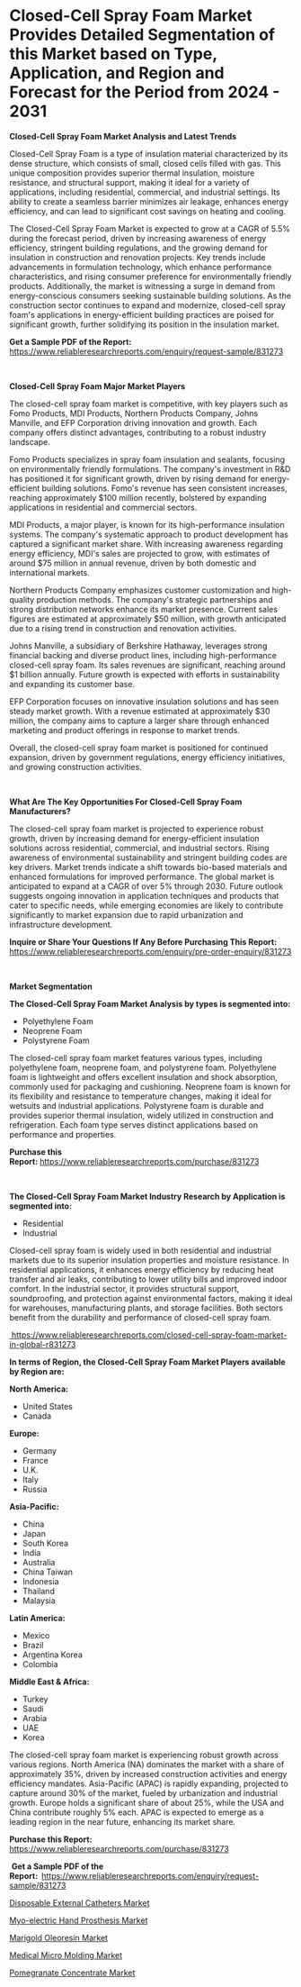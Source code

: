 <p><h1>Closed-Cell Spray Foam Market Provides Detailed Segmentation of this Market based on Type, Application, and Region and Forecast for the Period from 2024 - 2031</h1></p><p><strong>Closed-Cell Spray Foam Market Analysis and Latest Trends</strong></p>
<p><p>Closed-Cell Spray Foam is a type of insulation material characterized by its dense structure, which consists of small, closed cells filled with gas. This unique composition provides superior thermal insulation, moisture resistance, and structural support, making it ideal for a variety of applications, including residential, commercial, and industrial settings. Its ability to create a seamless barrier minimizes air leakage, enhances energy efficiency, and can lead to significant cost savings on heating and cooling.</p><p>The Closed-Cell Spray Foam Market is expected to grow at a CAGR of 5.5% during the forecast period, driven by increasing awareness of energy efficiency, stringent building regulations, and the growing demand for insulation in construction and renovation projects. Key trends include advancements in formulation technology, which enhance performance characteristics, and rising consumer preference for environmentally friendly products. Additionally, the market is witnessing a surge in demand from energy-conscious consumers seeking sustainable building solutions. As the construction sector continues to expand and modernize, closed-cell spray foam's applications in energy-efficient building practices are poised for significant growth, further solidifying its position in the insulation market.</p></p>
<p><strong>Get a Sample PDF of the Report:&nbsp;</strong> <a href="https://www.reliableresearchreports.com/enquiry/request-sample/831273?utm_campaign=13&utm_medium=2&utm_source=Github&utm_content=ia&utm_term=08102024&utm_id=closed-cell-spray-foam">https://www.reliableresearchreports.com/enquiry/request-sample/831273</a></p>
<p>&nbsp;</p>
<p><strong>Closed-Cell Spray Foam Major Market Players</strong></p>
<p><p>The closed-cell spray foam market is competitive, with key players such as Fomo Products, MDI Products, Northern Products Company, Johns Manville, and EFP Corporation driving innovation and growth. Each company offers distinct advantages, contributing to a robust industry landscape.</p><p>Fomo Products specializes in spray foam insulation and sealants, focusing on environmentally friendly formulations. The company's investment in R&D has positioned it for significant growth, driven by rising demand for energy-efficient building solutions. Fomo's revenue has seen consistent increases, reaching approximately $100 million recently, bolstered by expanding applications in residential and commercial sectors.</p><p>MDI Products, a major player, is known for its high-performance insulation systems. The company's systematic approach to product development has captured a significant market share. With increasing awareness regarding energy efficiency, MDI's sales are projected to grow, with estimates of around $75 million in annual revenue, driven by both domestic and international markets.</p><p>Northern Products Company emphasizes customer customization and high-quality production methods. The company's strategic partnerships and strong distribution networks enhance its market presence. Current sales figures are estimated at approximately $50 million, with growth anticipated due to a rising trend in construction and renovation activities.</p><p>Johns Manville, a subsidiary of Berkshire Hathaway, leverages strong financial backing and diverse product lines, including high-performance closed-cell spray foam. Its sales revenues are significant, reaching around $1 billion annually. Future growth is expected with efforts in sustainability and expanding its customer base.</p><p>EFP Corporation focuses on innovative insulation solutions and has seen steady market growth. With a revenue estimated at approximately $30 million, the company aims to capture a larger share through enhanced marketing and product offerings in response to market trends.</p><p>Overall, the closed-cell spray foam market is positioned for continued expansion, driven by government regulations, energy efficiency initiatives, and growing construction activities.</p></p>
<p>&nbsp;</p>
<p><strong>What Are The Key Opportunities For Closed-Cell Spray Foam Manufacturers?</strong></p>
<p><p>The closed-cell spray foam market is projected to experience robust growth, driven by increasing demand for energy-efficient insulation solutions across residential, commercial, and industrial sectors. Rising awareness of environmental sustainability and stringent building codes are key drivers. Market trends indicate a shift towards bio-based materials and enhanced formulations for improved performance. The global market is anticipated to expand at a CAGR of over 5% through 2030. Future outlook suggests ongoing innovation in application techniques and products that cater to specific needs, while emerging economies are likely to contribute significantly to market expansion due to rapid urbanization and infrastructure development.</p></p>
<p><strong>Inquire or Share Your Questions If Any Before Purchasing This Report:</strong> <a href="https://www.reliableresearchreports.com/enquiry/pre-order-enquiry/831273?utm_campaign=13&utm_medium=2&utm_source=Github&utm_content=ia&utm_term=08102024&utm_id=closed-cell-spray-foam">https://www.reliableresearchreports.com/enquiry/pre-order-enquiry/831273</a></p>
<p>&nbsp;</p>
<p><strong>Market Segmentation</strong></p>
<p><strong>The Closed-Cell Spray Foam Market Analysis by types is segmented into:</strong></p>
<p><ul><li>Polyethylene Foam</li><li>Neoprene Foam</li><li>Polystyrene Foam</li></ul></p>
<p><p>The closed-cell spray foam market features various types, including polyethylene foam, neoprene foam, and polystyrene foam. Polyethylene foam is lightweight and offers excellent insulation and shock absorption, commonly used for packaging and cushioning. Neoprene foam is known for its flexibility and resistance to temperature changes, making it ideal for wetsuits and industrial applications. Polystyrene foam is durable and provides superior thermal insulation, widely utilized in construction and refrigeration. Each foam type serves distinct applications based on performance and properties.</p></p>
<p><strong>Purchase this Report:&nbsp;</strong><a href="https://www.reliableresearchreports.com/purchase/831273?utm_campaign=13&utm_medium=2&utm_source=Github&utm_content=ia&utm_term=08102024&utm_id=closed-cell-spray-foam">https://www.reliableresearchreports.com/purchase/831273</a></p>
<p>&nbsp;</p>
<p><strong>The Closed-Cell Spray Foam Market Industry Research by Application is segmented into:</strong></p>
<p><ul><li>Residential</li><li>Industrial</li></ul></p>
<p><p>Closed-cell spray foam is widely used in both residential and industrial markets due to its superior insulation properties and moisture resistance. In residential applications, it enhances energy efficiency by reducing heat transfer and air leaks, contributing to lower utility bills and improved indoor comfort. In the industrial sector, it provides structural support, soundproofing, and protection against environmental factors, making it ideal for warehouses, manufacturing plants, and storage facilities. Both sectors benefit from the durability and performance of closed-cell spray foam.</p></p>
<p><a href="https://www.reliableresearchreports.com/closed-cell-spray-foam-market-in-global-r831273?utm_campaign=13&utm_medium=2&utm_source=Github&utm_content=ia&utm_term=08102024&utm_id=closed-cell-spray-foam">&nbsp;https://www.reliableresearchreports.com/closed-cell-spray-foam-market-in-global-r831273</a></p>
<p><strong>In terms of Region, the Closed-Cell Spray Foam Market Players available by Region are:</strong></p>
<p>
    <p> <strong> North America: </strong>
        <ul>
            <li>United States</li>
            <li>Canada</li>
        </ul>
        </p> 
    <p> <strong> Europe: </strong>
        <ul>
            <li>Germany</li>
            <li>France</li>
            <li>U.K.</li>
            <li>Italy</li>
            <li>Russia</li>
        </ul>
        </p> 
    <p> <strong> Asia-Pacific: </strong>
        <ul>
            <li>China</li>
            <li>Japan</li>
            <li>South Korea</li>
            <li>India</li>
            <li>Australia</li>
            <li>China Taiwan</li>
            <li>Indonesia</li>
            <li>Thailand</li>
            <li>Malaysia</li>
        </ul>
        </p> 
    <p> <strong> Latin America: </strong>
        <ul>
            <li>Mexico</li>
            <li>Brazil</li>
            <li>Argentina Korea</li>
            <li>Colombia</li>
        </ul>
        </p> 
    <p> <strong> Middle East & Africa: </strong>
        <ul>
            <li>Turkey</li>
            <li>Saudi</li>
            <li>Arabia</li>
            <li>UAE</li>
            <li>Korea</li>
        </ul>
    </p>
    </p>
<p><p>The closed-cell spray foam market is experiencing robust growth across various regions. North America (NA) dominates the market with a share of approximately 35%, driven by increased construction activities and energy efficiency mandates. Asia-Pacific (APAC) is rapidly expanding, projected to capture around 30% of the market, fueled by urbanization and industrial growth. Europe holds a significant share of about 25%, while the USA and China contribute roughly 5% each. APAC is expected to emerge as a leading region in the near future, enhancing its market share.</p></p>
<p><strong>Purchase this Report: </strong><a href="https://www.reliableresearchreports.com/purchase/831273?utm_campaign=13&utm_medium=2&utm_source=Github&utm_content=ia&utm_term=08102024&utm_id=closed-cell-spray-foam">https://www.reliableresearchreports.com/purchase/831273</a></p>
<p>&nbsp;<strong>Get a Sample PDF of the Report:&nbsp;&nbsp;</strong><a href="https://www.reliableresearchreports.com/enquiry/request-sample/831273?utm_campaign=13&utm_medium=2&utm_source=Github&utm_content=ia&utm_term=08102024&utm_id=closed-cell-spray-foam">https://www.reliableresearchreports.com/enquiry/request-sample/831273</a></p>
<p><strong></strong></p>
<p><p><a href="https://github.com/fr33uziola/Market-Research-Report-List-1/blob/main/disposable-external-catheters-market.md?utm_campaign=13&utm_medium=2&utm_source=Github&utm_content=ia&utm_term=08102024&utm_id=closed-cell-spray-foam">Disposable External Catheters Market</a></p><p><a href="https://github.com/MariaWashington76/Market-Research-Report-List-1/blob/main/myo-electric-hand-prosthesis-market.md?utm_campaign=13&utm_medium=2&utm_source=Github&utm_content=ia&utm_term=08102024&utm_id=closed-cell-spray-foam">Myo-electric Hand Prosthesis Market</a></p><p><a href="https://issuu.com/reportprime-2/docs/marigold-oleoresin-market-size-2030_40f2a13f2493dc?utm_campaign=13&utm_medium=2&utm_source=Github&utm_content=ia&utm_term=08102024&utm_id=closed-cell-spray-foam">Marigold Oleoresin Market</a></p><p><a href="https://www.linkedin.com/pulse/medical-micro-molding-market-outlook-share-analysis-growth-trends-nwrpc?utm_campaign=13&utm_medium=2&utm_source=Github&utm_content=ia&utm_term=08102024&utm_id=closed-cell-spray-foam">Medical Micro Molding Market</a></p><p><a href="https://issuu.com/reportprime-2/docs/pomegranate-concentrate-market-size_c62c55786c6c35?utm_campaign=13&utm_medium=2&utm_source=Github&utm_content=ia&utm_term=08102024&utm_id=closed-cell-spray-foam">Pomegranate Concentrate Market</a></p></p>
